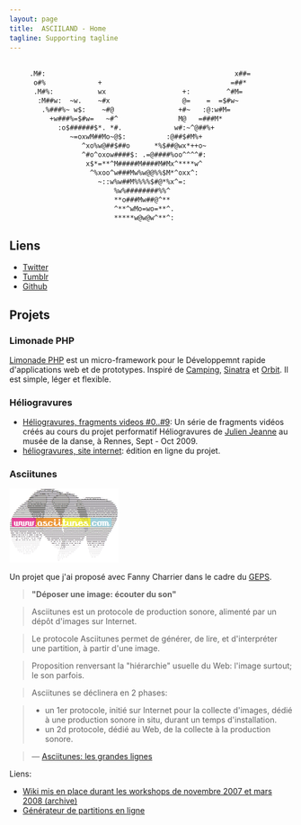 ```yaml
---
layout: page
title:  ASCIILAND - Home
tagline: Supporting tagline
---
```


<pre><code>
     .M#:                                               x##=    
      o#%             +                                =##*     
      .M#%:           wx                   +:         ^#M=      
       :M##w:  ~w.    ~#x                  @=    =  =$#w~       
        .%###%~ w$:    ~#@                +#~   :@:w#M=         
          +w###%=$#w=   ~#^               M@   =###M*           
            :o$######$*. *#.             w#:~^@##%+             
               ~=oxwM##Mo~@$:          :@##$#M%+                
                  ^xo%w@##$##o      *%$##@wx*++o~               
                  ^#o^oxow####$: .=@####%oo^^^^#:               
                   x$*=**^M#####M####M#Mx^****w^                
                    ^%xoo^w###Mw%w@@%%$M*^oxx^:                 
                      ~::w%w##M%%%%$#@*%x^=:                    
                          %w%########%%^                        
                          **o###Mw##@^**                        
                          ^**^wMo=wo=**^.                       
                          *****w@w@w^**^:                       
</code></pre>

## Liens

* [Twitter](https://twitter.com/#!/deerweb)  
* [Tumblr](http://pok.tumblr.com)  
* [Github](https://github.com/sofadesign)


## Projets

### Limonade PHP

[Limonade PHP](http://limonade-php.net/) est un micro-framework pour le
Développemnt rapide d'applications web et de prototypes. Inspiré
de [Camping](http://camping.rubyforge.org/), [Sinatra](http://www.sinatrarb.com/) et [Orbit](http://orbit.luaforge.net/). Il est simple, léger et flexible.

### Héliogravures

- [Héliogravures, fragments videos #0..#9](http://vimeo.com/album/131190): Un série de fragments vidéos créés au cours du projet performatif Héliogravures de [Julien Jeanne](http://www.julienjeanne.blogspot.fr/) au musée de la danse, à Rennes, Sept - Oct 2009.
- [héliogravures, site
  internet](http://julien-jeanne.org/heliogravures/): édition en ligne
du projet.

### Asciitunes

![Logo Asciitunes](asciitunes/wiki-workshops/stylesheets/ascii_html01_small.png)

Un projet que j'ai proposé avec Fanny Charrier dans le cadre du [GEPS](http://www.artplug.net/luclarmor/GEPS/GEPS.html).

> **"Déposer une image: écouter du son"**  

> Asciitunes est un protocole de production sonore, alimenté par un dépôt d'images sur Internet.

> Le protocole Asciitunes permet de générer, de lire, et d'interpréter une partition, à partir d'une image.

> Proposition renversant la "hiérarchie" usuelle du Web: l'image surtout; le son parfois.

> Asciitunes se déclinera en 2 phases:

> - un 1er protocole, initié sur Internet pour la collecte d'images, dédié à une production sonore in situ, durant un temps d'installation.
> - un 2d protocole, dédié au Web, de la collecte à la production sonore.

> — [Asciitunes: les grandes lignes](asciitunes/wiki-workshops/Asciitunes-+les+grandes+lignes.html)

Liens:

- [Wiki mis en place durant les workshops de novembre 2007 et mars 2008 (archive)](asciitunes/wiki-workshops/HomePage.html)
- [Générateur de partitions en ligne](http://beta.asciitunes.com/)

